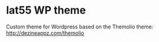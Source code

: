 lat55 WP theme
===========

Custom theme for Wordpress based on the Themolio theme: http://dezineappz.com/themolio
